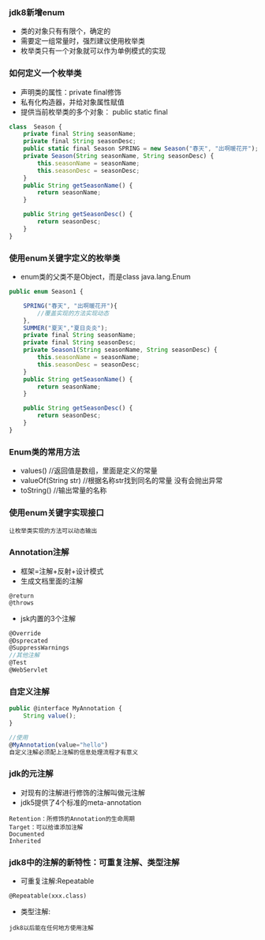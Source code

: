 ### jdk8新增enum
+ 类的对象只有有限个，确定的
+ 需要定一组常量时，强烈建议使用枚举类
+ 枚举类只有一个对象就可以作为单例模式的实现

### 如何定义一个枚举类
+ 声明类的属性：private final修饰
+ 私有化构造器，并给对象属性赋值
+ 提供当前枚举类的多个对象： public static final
```js
class  Season {
    private final String seasonName;
    private final String seasonDesc;
    public static final Season SPRING = new Season("春天", "出啊暖花开");
    private Season(String seasonName, String seasonDesc) {
        this.seasonName = seasonName;
        this.seasonDesc = seasonDesc;
    }
    public String getSeasonName() {
        return seasonName;
    }

    public String getSeasonDesc() {
        return seasonDesc;
    }
}
```

### 使用enum关键字定义的枚举类
+ enum类的父类不是Object，而是class java.lang.Enum
```js
public enum Season1 {

    SPRING("春天", "出啊暖花开"){
        //覆盖实现的方法实现动态
    },
    SUMMER("夏天","夏日炎炎");
    private final String seasonName;
    private final String seasonDesc;
    private Season1(String seasonName, String seasonDesc) {
        this.seasonName = seasonName;
        this.seasonDesc = seasonDesc;
    }
    public String getSeasonName() {
        return seasonName;
    }

    public String getSeasonDesc() {
        return seasonDesc;
    }
}

```

### Enum类的常用方法
+ values() //返回值是数组，里面是定义的常量
+ valueOf(String str) //根据名称str找到同名的常量  没有会抛出异常  
+ toString()  //输出常量的名称


### 使用enum关键字实现接口 
```
让枚举类实现的方法可以动态输出

```

### Annotation注解
+ 框架=注解+反射+设计模式
+ 生成文档里面的注解
```
@return
@throws
```
+ jsk内置的3个注解
```js
@Override
@Dsprecated
@SuppressWarnings
//其他注解
@Test
@WebServlet
```

### 自定义注解
```js
public @interface MyAnnotation {
    String value();
}

//使用
@MyAnnotation(value="hello")
自定义注解必须配上注解的信息处理流程才有意义
```

### jdk的元注解
+ 对现有的注解进行修饰的注解叫做元注解
+ jdk5提供了4个标准的meta-annotation
```
Retention：所修饰的Annotation的生命周期
Target：可以给谁添加注解
Documented
Inherited
```

### jdk8中的注解的新特性：可重复注解、类型注解
+ 可重复注解:Repeatable
```
@Repeatable(xxx.class)
```
+ 类型注解:
```
jdk8以后能在任何地方使用注解
```
